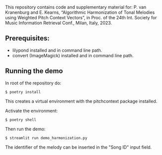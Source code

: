 This repository contains code and supplementary material for: P. van Kranenburg and E. Kearns, “Algorithmic Harmonization of Tonal Melodies using Weighted Pitch Context Vectors”, in Proc. of the 24th Int. Society for Music Information Retrieval Conf., Milan, Italy, 2023.

## Prerequisites:
- lilypond installed and in command line path.
- convert (ImageMagick) installed and in command line path.

## Running the demo
In root of the repository do:
```
$ poetry install
```
This creates a virtual environment with the pitchcontext package installed.

Activate the environment:
```
$ poetry shell
```

Then run the demo:
```
$ streamlit run demo_harmonization.py
```
The identifier of the melody can be inserted in the "Song ID" input field.
